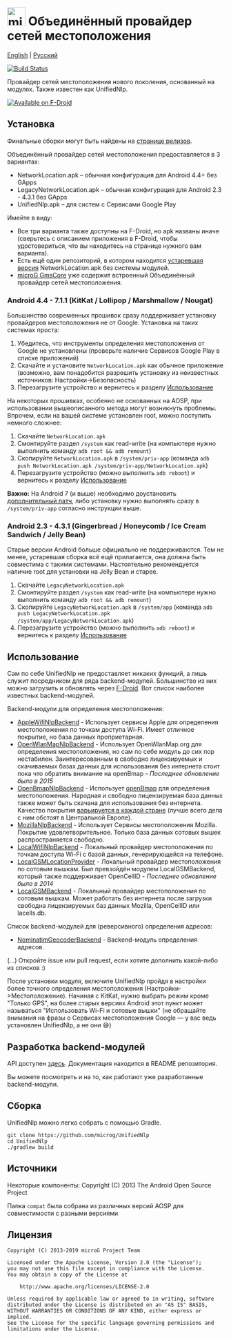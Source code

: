 <!--
SPDX-FileCopyrightText: 2014, microg Project Team
SPDX-License-Identifier: CC-BY-SA-4.0
-->

<img src="http://i.imgur.com/hXY4lcC.png" height="42px" alt="microG" /> Объединённый провайдер сетей местоположения
==========

[English](https://github.com/microG/UnifiedNlp/tree/master/README.md) | [Русский](https://github.com/microG/UnifiedNlp/tree/master/README-ru.md)

[![Build Status](https://travis-ci.com/microg/UnifiedNlp.svg?branch=master)](https://travis-ci.com/microg/UnifiedNlp)

Провайдер сетей местоположения нового поколения, основанный на модулях. Также известен как UnifiedNlp.

[![Available on F-Droid](https://f-droid.org/wiki/images/c/c4/F-Droid-button_available-on.png)](https://f-droid.org/repository/browse/?fdid=com.google.android.gms)

Установка
---------
Финальные сборки могут быть найдены на [странице релизов](https://github.com/microg/android_packages_apps_UnifiedNlp/releases).

Объединённый провайдер сетей местоположения предоставляется в 3 вариантах:
* NetworkLocation.apk – обычная конфигурация для Android 4.4+ без GApps
* LegacyNetworkLocation.apk – обычная конфигурация для Android 2.3 - 4.3.1 без GApps
* UnifiedNlp.apk – для систем с Сервисами Google Play

Имейте в виду:
* Все три варианта также доступны на F-Droid, но apk названы иначе (сверьтесь с описанием приложения в F-Droid, чтобы удостовериться, что вы находитесь на странице нужного вам варианта).
* Есть ещё один репозиторий, в котором находится [устаревшая версия](https://github.com/microg/NetworkLocation) NetworkLocation.apk без системы модулей.
* [microG GmsCore](https://github.com/microg/android_packages_apps_GmsCore/wiki) уже содержит встроенный Объединённый провайдер сетей местоположения.


### Android 4.4 - 7.1.1 (KitKat / Lollipop / Marshmallow / Nougat)
Большинство современных прошивок сразу поддерживает установку провайдеров местоположения не от Google. Установка на таких системах проста:

1. Убедитесь, что инструменты определения местоположения от Google не установлены (проверьте наличие Сервисов Google Play в списке приложений)
2. Скачайте и установите `NetworkLocation.apk` как обычное приложение (возможно, вам понадобится разрешить установку из неизвестных источников: Настройки->Безопасность)
3. Перезагрузите устройство и вернитесь к разделу [Использование](#Использование)

На некоторых прошивках, особенно не основанных на AOSP, при использовании вышеописанного метода могут возникнуть проблемы. Впрочем, если на вашей системе установлен root, можно поступить немного сложнее:

1. Скачайте `NetworkLocation.apk`
2. Смонтируйте раздел `/system` как read-write (на компьютере нужно выполнить команду `adb root && adb remount`)
3. Скопируйте `NetworkLocation.apk` в `/system/priv-app` (команда `adb push NetworkLocation.apk /system/priv-app/NetworkLocation.apk`)
4. Перезагрузите устройство (можно выполнить `adb reboot`) и вернитесь к разделу [Использование](#Использование)

**Важно:** На Android 7 (и выше) необходимо доустановить [дополнительный патч](https://github.com/microg/android_packages_apps_UnifiedNlp/blob/master/patches/android_frameworks_base-N.patch), либо установку нужно выполнять сразу в `/system/priv-app` согласно инструкции выше.

### Android 2.3 - 4.3.1 (Gingerbread / Honeycomb / Ice Cream Sandwich / Jelly Bean)
Старые версии Android больше официально не поддерживаются. Тем не менее, устаревшая сборка всё ещё прилагается, она должна быть совместима с такими системами.
Настоятельно рекомендуется наличие root для установки на Jelly Bean и старее.

1. Скачайте `LegacyNetworkLocation.apk`
2. Смонтируйте раздел `/system` как read-write (на компьютере нужно выполнить команду `adb root && adb remount`)
3. Скопируйте `LegacyNetworkLocation.apk` в `/system/app` (команда `adb push LegacyNetworkLocation.apk /system/app/LegacyNetworkLocation.apk`)
4. Перезагрузите устройство (можно выполнить `adb reboot`) и вернитесь к разделу [Использование](#Использование)


Использование
-------------
Сам по себе UnifiedNlp не предоставляет никаких функций, а лишь служит посредником для ряда backend-модулей. Большинство из них можно загрузить и обновлять через [F-Droid](https://f-droid.org).
Вот список наиболее известных backend-модулей.

Backend-модули для определения местоположения:
* [AppleWifiNlpBackend](https://github.com/microg/AppleWifiNlpBackend) - Использует сервисы Apple для определения местоположения по точкам доступа Wi-Fi. Имеет отличное покрытие, но база данных проприетарная.
* [OpenWlanMapNlpBackend](https://github.com/microg/OpenWlanMapNlpBackend) - Использует OpenWlanMap.org для определения местоположения, но сам по себе модуль до сих пор нестабилен. Заинтересованным в свободно лицензируемых и скачиваемых базах данных для использования без интернета стоит пока что обратить внимание на openBmap - *Последнее обновление было в 2015*
* [OpenBmapNlpBackend](https://github.com/wish7code/org.openbmap.unifiedNlpProvider) - Использует [openBmap](https://radiocells.org/) для определения местоположения. Народная и свободно лицензируемая база данных также может быть скачана для использования без интернета. Качество покрытия [варьируется в каждой стране](https://radiocells.org/stats/countries) (лучше всего дела с ним обстоят в Центральной Европе). 
* [MozillaNlpBackend](https://github.com/microg/IchnaeaNlpBackend) - Использует Сервисы местоположения Mozilla. Покрытие удовлетворительное. Только база данных сотовых вышек распространяется свободно.
* [LocalWifiNlpBackend](https://github.com/n76/wifi_backend) - Локальный провайдер местоположения по точкам доступа Wi-Fi с базой данных, генерирующейся на телефоне.
* [LocalGSMLocationProvider](https://github.com/rtreffer/LocalGSMLocationProvider) - Локальный провайдер местоположения по сотовым вышкам. Был превзойдён модулем LocalGSMBackend, который также поддерживает OpenCellID - *Последнее обновление было в 2014*
* [LocalGSMBackend](https://github.com/n76/Local-GSM-Backend) - Локальный провайдер местоположения по сотовым вышкам. Может работать без интернета после загрузки свободна лицензируемых баз данных Mozilla, OpenCellID или lacells.db.

Список backend-модулей для (реверсивного) определения адресов:
* [NominatimGeocoderBackend](https://github.com/microg/NominatimGeocoderService) - Backend-модуль определения адресов.

(...) Откройте issue или pull request, если хотите дополнить какой-либо из списков :)

После установки модуля, включите UnifiedNlp пройдя в настройки более точного определения местоположения (Настройки->Местоположение).
Начиная с KitKat, нужно выбрать режим кроме "Только GPS", на более старых версиях Android этот пункт может называться "Использовать Wi-Fi и сотовые вышки"
(не обращайте внимания на фразы о Сервисах местоположения Google — у вас ведь установлен UnifiedNlp, а не они :smile:) 

Разработка backend-модулей
--------------------------
API доступен [здесь](https://github.com/microg/android_external_UnifiedNlpApi). Документация находится в README репозитория.

Вы можете посмотреть и на то, как работают уже разработанные backend-модули.

Сборка
------
UnifiedNlp можно легко собрать с помощью Gradle.

    git clone https://github.com/microg/UnifiedNlp
    cd UnifiedNlp
    ./gradlew build


Источники
---------
Некоторые компоненты: Copyright (C) 2013 The Android Open Source Project

Папка `compat` была собрана из различных версий AOSP для совместимости с разными версиями

Лицензия
--------
    Copyright (C) 2013-2019 microG Project Team

    Licensed under the Apache License, Version 2.0 (the "License");
    you may not use this file except in compliance with the License.
    You may obtain a copy of the License at

        http://www.apache.org/licenses/LICENSE-2.0

    Unless required by applicable law or agreed to in writing, software
    distributed under the License is distributed on an "AS IS" BASIS,
    WITHOUT WARRANTIES OR CONDITIONS OF ANY KIND, either express or implied.
    See the License for the specific language governing permissions and
    limitations under the License.
